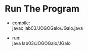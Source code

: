 # Run The Program 

- compile: <br>
javac lab03/JOGOGalo/JGalo.java

- run: <br>
java lab03/JOGOGalo/JGalo